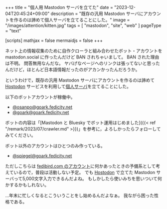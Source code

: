 +++
title = "個人用 Mastodon サーバを立てた"
date =  "2023-12-04T20:45:24+09:00"
description = "既存の汎用 Mastodon サーバにアカウントを作るのは諦めて個人サーバを立てることにした。"
image = "/images/attention/kitten.jpg"
tags = [ "mastodon", "site", "web" ]
pageType = "text"

[scripts]
  mathjax = false
  mermaidjs = false
+++

ネット上の情報収集のために自作クローラと組み合わせたボット・アカウントを mastodon.social に作ったんだけど BAN されちゃいまして。
BAN された理由は不明。
問答無用なんだな。
ヤバげなページへのリンクは張ってないと思ったんだけど，ほとんど日本語情報だったのがアカンかったんだろうか。

というわけで，既存の汎用 Mastodon サーバにアカウントを作るのは諦めて [Hostodon] サービスを利用して[個人サーバ](https://goark.fedicity.net/ "Goark")を立てることにした。

以下のボットアカウントが稼働中。

- [@osanpo@goark.fedicity.net](https://goark.fedicity.net/@osanpo "Spiegel's Crawler (@osanpo@goark.fedicity.net) - Goark")
- [@goark@goark.fedicity.net](https://goark.fedicity.net/@goark "Goark (@goark@goark.fedicity.net) - Goark")

ボットの内容は「[Mastodon と Bluesky でボット運用はじめました]({{< ref "/remark/2023/07/crawler.md" >}})」を参考に，よろしかったらフォローしてみてください。

ボット以外のアカウントはひとつのみ作っている。

- [@spiegel@goark.fedicity.net](https://goark.fedicity.net/@spiegel "Spiegel (@spiegel@goark.fedicity.net) - Goark")

ただしこちらは [fedibird.com のアカウント](https://fedibird.com/@spiegel "Spiegel (@spiegel@fedibird.com) - Fedibird")に何かあったときの予備系として考えているので，普段は活動しない予定。
でも [Hostodon] で立てた Mastodon サーバって5,000文字入力できるんだよね。
もしかしたら使いみちを思いついて何かするかもしれない。

...年末に忙しくなるとこういうことをし始めるんだよなぁ。
我ながら困った性格である。

[Hostodon]: https://hostdon.jp/ "Hostdon - Mastodonのホスティングサービス"
